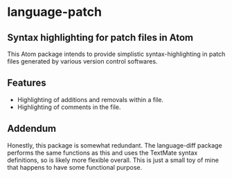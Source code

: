 # language-patch
## Syntax highlighting for patch files in Atom

This Atom package intends to provide simplistic syntax-highlighting in patch
files generated by various version control softwares.

## Features
* Highlighting of additions and removals within a file.
* Highlighting of comments in the file.

## Addendum
Honestly, this package is somewhat redundant. The language-diff package performs
 the same functions as this and uses the TextMate syntax definitions, so is
likely more flexible overall. This is just a small toy of mine that happens to
have some functional purpose.
